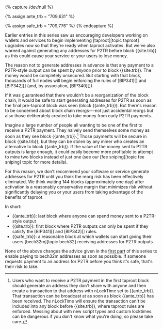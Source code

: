 {% capture /dev/null %}
<!-- Tested the following on regtest:
  - according to getblockchaininfo, taproot becomes active at min_lockin_height
  - a tx with nlocktime x can't be sent at height x-1 and can be sent at height x

Not tested:
  - Actually spending a P2TR tx at min_lockin_height
-->

<!-- last block before taproot rules enforced -->
{% assign ante_trb = "709,631" %}
<!-- Conservatively reorg safe block after activation (+144 blocks) -->
{% assign safe_trb = "709,776" %}
{% endcapture %}

Earlier entries in this series saw us encouraging developers working on
wallets and services to begin implementing [taproot][topic taproot]
upgrades now so that they're ready when taproot activates.  But we've
also warned against generating any addresses for P2TR before block
{{site.trb}} as this could cause your service or your users to lose
money.

The reason not to generate addresses in advance is that any payment to a
P2TR-style output can be spent by *anyone*
prior to block {{site.trb}}.  The money would be completely unsecured.
But starting with that block, thousands of full nodes will begin
enforcing the rules of [BIP341][] and [BIP342][] (and, by association,
[BIP340][]).

If it was guaranteed that there wouldn't be a reorganization of the
block chain, it would be safe to start generating addresses for P2TR as
soon as the final pre-taproot block was seen (block {{ante_trb}}).  But
there's reason to be concerned about block chain reorgs---not just
accidental reorgs but also those deliberately created to take money from
early P2TR payments.

Imagine a large number of people all wanting to be one of the first to
receive a P2TR payment.  They naively send themselves some money as soon
as they see block {{ante_trb}}.[^timelocked-trb]  Those payments will be
secure in block {{site.trb}}, but they can be stolen by any miner who
creates an alternative to block {{ante_trb}}.  If the value of the money
sent to P2TR outputs is large enough, it could easily become more
profitable to attempt to mine two blocks instead of just one (see our
[fee sniping][topic fee sniping] topic for more details).

For this reason, we don't recommend your software or service generate
addresses for P2TR until you think the reorg risk has been effectively
eliminated.  We think waiting 144 blocks (approximately one day) after
activation is a reasonably conservative margin that minimizes risk
without significantly delaying you or your users from taking advantage
of the benefits of taproot.

In short:

- {{ante_trb}}: last block where anyone can spend money sent to a P2TR-style output
- {{site.trb}}: first block where P2TR outputs can only be spent if they satisfy
  the [BIP341][] and [BIP342][] rules.
- {{safe_trb}}: a reasonable block at which wallets can start giving their
  users [bech32m][topic bech32] receiving addresses for P2TR outputs

None of the above changes the advice given in the [first part][taproot
  series 1] of this series to enable paying to bech32m addresses as soon
  as possible.  If someone requests payment to an address for P2TR
  before you think it's safe, that's their risk to take.

[^timelocked-trb]:
    Users who want to receive a P2TR payment in the first taproot block
    should generate an address they don't share with anyone and then
    create a transaction to that address with nLockTime set to
    {{ante_trb}}.  That transaction can be broadcast at as soon as block
    {{ante_trb}} has been received.  The nLockTime will ensure the
    transaction can't be included into any block before {{site.trb}},
    where taproot rules are enforced.  Messing about with new script
    types and custom locktimes can be dangerous if you don't know what
    you're doing, so please take care.

[news139 st]: /en/newsletters/2021/03/10/#taproot-activation-discussion
[taproot series 1]: /en/preparing-for-taproot/#bech32m-sending-support
